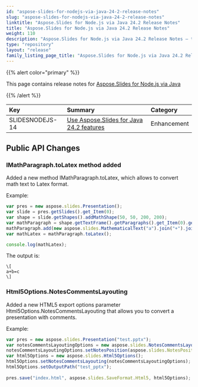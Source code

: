 ```yaml
---
id: "aspose-slides-for-nodejs-via-java-24-2-release-notes"
slug: "aspose-slides-for-nodejs-via-java-24-2-release-notes"
linktitle: "Aspose.Slides for Node.js via Java 24.2 Release Notes"
title: "Aspose.Slides for Node.js via Java 24.2 Release Notes"
weight: 110
description: "Aspose.Slides for Node.js via Java 24.2 Release Notes – the latest updates and fixes."
type: "repository"
layout: "release"
family_listing_page_title: "Aspose.Slides for Node.js via Java 24.2 Release Notes"
---
```


{{% alert color="primary" %}} 

This page contains release notes for [Aspose.Slides for Node.js via Java](https://www.npmjs.com/package/aspose.slides.via.java)

{{% /alert %}} 

|**Key**|**Summary**|**Category**|
| :- | :- | :- |
|SLIDESNODEJS-14|[Use Aspose.Slides for Java 24.2 features](/slides/java/release-notes/2024/aspose-slides-for-java-24-2-release-notes/)|Enhancement|


## Public API Changes ##

### IMathParagraph.toLatex method added ###

Added a new method IMathParagraph.toLatex, which allows to convert math text to Latex format.

Example:

``` javascript
var pres = new aspose.slides.Presentation();
var slide = pres.getSlides().get_Item(0);
var shape = slide.getShapes().addMathShape(50, 50, 200, 200);
var mathParagraph = shape.getTextFrame().getParagraphs().get_Item(0).getPortions().get_Item(0).getMathParagraph();
mathParagraph.add(new aspose.slides.MathematicalText("a").join("+").join(new aspose.slides.MathematicalText("b").join("=").join(new aspose.slides.MathematicalText("c"))));
var mathLatex = mathParagraph.toLatex();

console.log(mathLatex);
```

The output is:

```
\[
a+b=c
\]
```

### Html5Options.NotesCommentsLayouting ###

Added a new HTML5 export options parameter Html5Options.NotesCommentsLayouting that allows you to convert a presentation with comments.

Example:

``` javascript
var pres = new aspose.slides.Presentation("test.pptx");
var notesCommentsLayoutingOptions = new aspose.slides.NotesCommentsLayoutingOptions();
notesCommentsLayoutingOptions.setNotesPosition(aspose.slides.NotesPositions.BottomTruncated);
var html5Options = new aspose.slides.Html5Options();
html5Options.setNotesCommentsLayouting(notesCommentsLayoutingOptions);
html5Options.setOutputPath("test_pptx");
        
pres.save("index.html", aspose.slides.SaveFormat.Html5, html5Options);
```